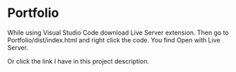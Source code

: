 # Portfolio
While using Visual Studio Code download Live Server extension. 
Then go to Portfolio/dist/index.html and right click the code. You find Open with Live Server.

Or click the link I have in this project description.
